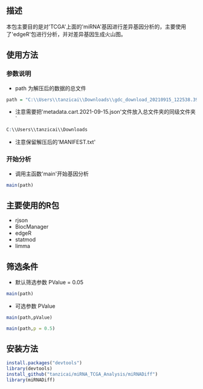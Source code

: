 ## 描述

本包主要目的是对'TCGA'上面的'miRNA'基因进行差异基因分析的，主要使用了'edgeR'包进行分析，并对差异基因生成火山图。

## 使用方法

### 参数说明

+ path 为解压后的数据的总文件

```R
path = "C:\\Users\\tanzicai\\Downloads\\gdc_download_20210915_122538.396858"
```

+ 注意需要把'metadata.cart.2021-09-15.json'文件放入总文件夹的同级文件夹`

```R
C:\\Users\\tanzicai\\Downloads
```

+ 注意保留解压后的'MANIFEST.txt'


### 开始分析

+ 调用主函数'main'开始基因分析

```R
main(path)
```

## 主要使用的R包

+ rjson
+ BiocManager
+ edgeR
+ statmod
+ limma

## 筛选条件

+ 默认筛选参数 PValue = 0.05

```R
main(path)
```

+ 可选参数  PValue

```R
main(path,pValue)
```

```R
main(path,p = 0.5)
```

## 安装方法

```R
install.packages("devtools")
library(devtools)
install_github("tanzicai/miRNA_TCGA_Analysis/miRNADiff")
library(miRNADiff)
```



